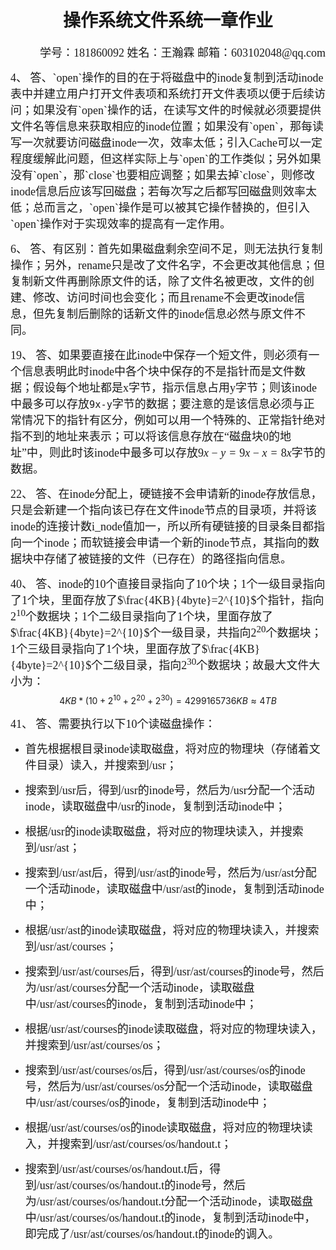 # <font face="楷体"><center>操作系统文件系统一章作业</center></font>

<p align="right"><font size=4 face="楷体">学号：181860092
姓名：王瀚霖
邮箱：603102048@qq.com</font></p> 
<font size=4 face="楷体">4、
	答、`open`操作的目的在于将磁盘中的inode复制到活动inode表中并建立用户打开文件表项和系统打开文件表项以便于后续访问；如果没有`open`操作的话，在读写文件的时候就必须要提供文件名等信息来获取相应的inode位置；如果没有`open`，那每读写一次就要访问磁盘inode一次，效率太低；引入Cache可以一定程度缓解此问题，但这样实际上与`open`的工作类似；另外如果没有`open`，那`close`也要相应调整；如果去掉`close`，则修改inode信息后应该写回磁盘；若每次写之后都写回磁盘则效率太低；总而言之，`open`操作是可以被其它操作替换的，但引入`open`操作对于实现效率的提高有一定作用。</font>



<font size=4 face="楷体">6、
	答、有区别：首先如果磁盘剩余空间不足，则无法执行复制操作；另外，rename只是改了文件名字，不会更改其他信息；但复制新文件再删除原文件的话，除了文件名被更改，文件的创建、修改、访问时间也会变化；而且rename不会更改inode信息，但先复制后删除的话新文件的inode信息必然与原文件不同。</font>



<font size=4 face="楷体">19、
	答、如果要直接在此inode中保存一个短文件，则必须有一个信息表明此时inode中各个块中保存的不是指针而是文件数据；假设每个地址都是x字节，指示信息占用y字节；则该inode中最多可以存放`9x-y`字节的数据；要注意的是该信息必须与正常情况下的指针有区分，例如可以用一个特殊的、正常指针绝对指不到的地址来表示；可以将该信息存放在“磁盘块0的地址”中，则此时该inode中最多可以存放$9x-y=9x-x=8x$字节的数据。</font>



<font size=4 face="楷体">22、
	答、在inode分配上，硬链接不会申请新的inode存放信息，只是会新建一个指向该已存在文件inode节点的目录项，并将该inode的连接计数i_node值加一，所以所有硬链接的目录条目都指向一个inode；而软链接会申请一个新的inode节点，其指向的数据块中存储了被链接的文件（已存在）的路径指向信息。</font>



<font size=4 face="楷体">40、
	答、inode的10个直接目录指向了10个块；1个一级目录指向了1个块，里面存放了$\frac{4KB}{4byte}=2^{10}$个指针，指向$2^{10}$个数据块；1个二级目录指向了1个块，里面存放了$\frac{4KB}{4byte}=2^{10}$个一级目录，共指向$2^{20}$个数据块；1个三级目录指向了1个块，里面存放了$\frac{4KB}{4byte}=2^{10}$个二级目录，指向$2^{30}$个数据块；故最大文件大小为：</font>
$$
4KB*(10+2^{10}+2^{20}+2^{30})=4299165736KB≈4TB
$$




<font size=4 face="楷体">41、
	答、需要执行以下10个读磁盘操作：</font>

- <font size=4 face="楷体">首先根据根目录inode读取磁盘，将对应的物理块（存储着文件目录）读入，并搜索到/usr；</font>
- <font size=4 face="楷体">搜索到/usr后，得到/usr的inode号，然后为/usr分配一个活动inode，读取磁盘中/usr的inode，复制到活动inode中；</font>
- <font size=4 face="楷体">根据/usr的inode读取磁盘，将对应的物理块读入，并搜索到/usr/ast；</font>
- <font size=4 face="楷体">搜索到/usr/ast后，得到/usr/ast的inode号，然后为/usr/ast分配一个活动inode，读取磁盘中/usr/ast的inode，复制到活动inode中；</font>
- <font size=4 face="楷体">根据/usr/ast的inode读取磁盘，将对应的物理块读入，并搜索到/usr/ast/courses；</font>
- <font size=4 face="楷体">搜索到/usr/ast/courses后，得到/usr/ast/courses的inode号，然后为/usr/ast/courses分配一个活动inode，读取磁盘中/usr/ast/courses的inode，复制到活动inode中；</font>
- <font size=4 face="楷体">根据/usr/ast/courses的inode读取磁盘，将对应的物理块读入，并搜索到/usr/ast/courses/os；</font>
- <font size=4 face="楷体">搜索到/usr/ast/courses/os后，得到/usr/ast/courses/os的inode号，然后为/usr/ast/courses/os分配一个活动inode，读取磁盘中/usr/ast/courses/os的inode，复制到活动inode中；</font>

- <font size=4 face="楷体">根据/usr/ast/courses/os的inode读取磁盘，将对应的物理块读入，并搜索到/usr/ast/courses/os/handout.t；</font>
- <font size=4 face="楷体">搜索到/usr/ast/courses/os/handout.t后，得到/usr/ast/courses/os/handout.t的inode号，然后为/usr/ast/courses/os/handout.t分配一个活动inode，读取磁盘中/usr/ast/courses/os/handout.t的inode，复制到活动inode中，即完成了/usr/ast/courses/os/handout.t的inode的调入。</font>